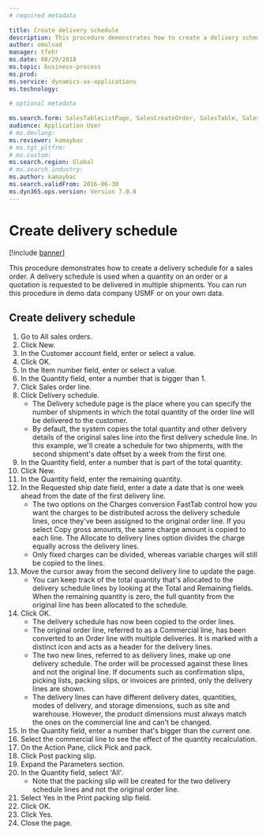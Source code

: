 ```yaml
--- 
# required metadata 
 
title: Create delivery schedule
description: This procedure demonstrates how to create a delivery schedule for a sales order. 
author: omulvad
manager: tfehr 
ms.date: 08/29/2018
ms.topic: business-process 
ms.prod:  
ms.service: dynamics-ax-applications 
ms.technology:  
 
# optional metadata 
 
ms.search.form: SalesTableListPage, SalesCreateOrder, SalesTable, SalesDeliverySchedule, SalesEditLines,  SrsReportViewerForm   
audience: Application User 
# ms.devlang:  
ms.reviewer: kamaybac
# ms.tgt_pltfrm:  
# ms.custom:  
ms.search.region: Global
# ms.search.industry: 
ms.author: kamaybac
ms.search.validFrom: 2016-06-30 
ms.dyn365.ops.version: Version 7.0.0 
---
```

# Create delivery schedule

[!include [banner](../../includes/banner.md)]

This procedure demonstrates how to create a delivery schedule for a sales order. A delivery schedule is used when a quantity on an order or a quotation is requested to be delivered in multiple shipments. You can run this procedure in demo data company USMF or on your own data.


## Create delivery schedule
1. Go to All sales orders.
2. Click New.
3. In the Customer account field, enter or select a value.
4. Click OK.
5. In the Item number field, enter or select a value.
6. In the Quantity field, enter a number that is bigger than 1.
7. Click Sales order line.
8. Click Delivery schedule.
    * The Delivery schedule page is the place where you can specify the number of shipments in which the total quantity of the order line will be delivered to the customer.    
    * By default, the system copies the total quantity and other delivery details of the original sales line into the first delivery schedule line. In this example, we'll create a schedule for two shipments, with the second shipment's date offset by a week from the first one.  
9. In the Quantity field, enter a number that is part of the total quantity.
10. Click New.
11. In the Quantity field, enter the remaining quantity.
12. In the Requested ship date field, enter a date a date that is one week ahead from the date of the first delivery line.
    * The two options on the Charges conversion FastTab control how you want the charges to be distributed across the delivery schedule lines, once they've been assigned to the original order line. If you select Copy gross amounts, the same charge amount is copied to each line. The Allocate to delivery lines option divides the charge equally across the delivery lines.  
    * Only fixed charges can be divided, whereas variable charges will still be copied to the lines.  
13. Move the cursor away from the second delivery line to update the page.
    * You can keep track of the total quantity that's allocated to the delivery schedule lines by looking at the Total and Remaining fields. When the remaining quantity is zero, the full quantity from the original line has been allocated to the schedule.   
14. Click OK.
    * The delivery schedule has now been copied to the order lines.   
    * The original order line, referred to as a Commercial line, has been converted to an Order line with multiple deliveries. It is marked with a distinct icon and acts as a header for the delivery lines.  
    * The two new lines, referred to as delivery lines, make up one delivery schedule. The order will be processed against these lines and not the original line. If documents such as confirmation slips, picking lists, packing slips, or invoices are printed, only the delivery lines are shown.   
    * The delivery lines can have different delivery dates, quantities, modes of delivery, and storage dimensions, such as site and warehouse. However, the product dimensions must always match the ones on the commercial line and can't be changed.  
15. In the Quantity field, enter a number that's bigger than the current one.
16. Select the commercial line to see the effect of the quantity recalculation.
17. On the Action Pane, click Pick and pack.
18. Click Post packing slip.
19. Expand the Parameters section.
20. In the Quantity field, select 'All'.
    * Note that the packing slip will be created for the two delivery schedule lines and not the original order line.  
21. Select Yes in the Print packing slip field.
22. Click OK.
23. Click Yes.
24. Close the page.
